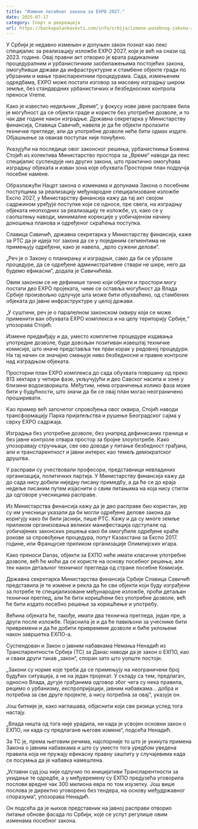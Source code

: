 ```yaml
---
title: "Измене посебног закона за EXPO 2027."
date: 2025-07-17
category: Спорт и рекреација
url: https://backapalankavesti.com/info/srbija/izmene-posebnog-zakona-za-expo-2027/
---
```


У Србији је недавно измењен и допуњен закон познат као лекс специјалис за реализацију изложбе EXPO 2027, који је већ на снази од 2023. године. Овај правни акт отворио је врата радикалним процедуралним и урбанистичким заобилажењима постојећих закона, омогућивши држави да инфраструктурне и стамбене објекте гради по убрзаним и мање транспарентним процедурама. Сада, измењеним одредбама, EXPO може постати изговор за масовну изградњу широм земље, без стандардних урбанистичких и безбедносних контрола преноси Vreme.

Како је известио недељник „Време“, у фокусу нове јавне расправе била је могућност да се објекти граде и користе без употребне дозволе, и то чак две године након изградње. Државна секретарка у Министарству финансија, Славица Савичић, навела је да ће објекти пролазити техничке прегледе, али да употребне дозволе неће бити одмах издате. Објашњење за овакав поступак није понуђено.

Указујући на последице овог законског решења, урбанисткиња Божена Стојић из колектива Министарство простора за „Време“ наводи да лекс специјалис суспендује низ других закона, што практично омогућава изградњу објеката и изван зона које обухвата Просторни план подручја посебне намене.

Образлажући Нацрт закона о изменама и допунама Закона о посебним поступцима за реализацију међународне специјализоване изложбе Експо 2027, у Министарству финансија кажу да тај акт својом садржином уређује поступке који се односе, пре свега, на изградњу објеката неопходних за реализацију те изложбе, уз, како се у саопштењу наводи, минималне корекције у уобичајеном начину доношења планова и одређеног скраћења поступка.

Славица Савичић, државна секретарка у Министарству финансија, каже за РТС да је идеја тог закона да се у појединим сегментима не примењују одређени, како је навела, „врло сужени делови“.

„Реч је о Закону о планирању и изградњи, само да би се убрзале процедуре, да се одређене административне ствари не шире, него да будемо ефикасни“, додала је Савичићева.

Овим законом се не дефинише тачно који објекти и простори могу постати део EXPO пројеката, чиме се оставља могућност да Влада Србије произвољно одлучује шта може бити обухваћено, од стамбених објеката до јавне инфраструктуре у целој држави.

„У суштини, реч је о паралелном законском оквиру који се може применити ван обухвата EXPO комплекса и на целу територију Србије,“ упозорава Стојић.

Измене предвиђају и да, уместо комплетне процедуре издавања употредне дозволе, буде довољан позитиван извештај техничке комисије, што иначе представља тек први корак у редовној процедури. На тај начин се значајно смањује ниво безбедносне и правне контроле над изградњом објеката.

Просторни план EXPO комплекса до сада обухвата површину од преко 813 хектара у четири фазе, укључујући и део Савског насипа и зоне у близини водоизворишта. Међутим, нема ограничења колико фаза може бити у будућности, што значи да би се овај план могао неограничено проширивати.

Као пример већ започетог спровођења овог оквира, Стојић наводи трансформацију Парка пријатељства и рушење Београдског сајма у сврху EXPO садржаја.

Изградња без употребне дозволе, без унапред дефинисаних граница и без јавне контроле отвара простор за бројне злоупотребе. Како упозоравају стручњаци, све ово доводи у питање безбедност грађана, али и транспарентност и јавни интерес као темељ демократског друштва.

У расправи су учествовали професори, представници невладиних организација, политичких партија. У Министарству финансија кажу да до сада нису добили ниједну писану примедбу, а да ће се до краја недеље писаним путем изјаснити о свим питањима на која нису стигли да одговоре учесницима расправе.

Из Министарства финансија кажу да је део расправе био користан, јер су им учесници указали да би могли одређене делове закона да коригују како би били јаснији, пише РТС. Кажу и да су многе земље приликом организовања великих манифестација одступале од уобичајених законских решења како би омогућиле одређене краће рокове за спровођење процедура, попут Казахстана за Експо 2017. године, или Француске приликом организације Олимпијских игара.

Како преноси Danas, објекти за ЕXПО неће имати класичне употребне дозволе, већ ће моћи да се користе на основу посебног решења, али тек након детаљног техничког прегледа од стране посебне Комисије.

Државна секретарка Министарства финансија Србије Славица Савичић представила је те измене и рекла да ће сви објекти који буду изграђени за потребе те специјализоване међународне изложбе, проћи детаљан технички преглед, али ће бити коришћени без употребне дозволе, већ ће бити издато посебно решење за коришћење и употребу.

Већина објеката ће, такође, имати два техничка прегледа, један пре, а други после изложбе. Појаснила је и да ће павиљони за учеснике бити привремени и да ће добити привремене дозволе и биће уклоњени након завршетка ЕXПО-а.

Суспендован и Закон о јавним набавкама
Немања Ненадић из Транспарентности Србија (ТС) за Данас наводи да је закон о ЕXПО, као и сваки други такав „закон“, споран зато што уопште постоји.

„Закони су норме које треба да се примењују на неограничени број будућих ситуација, а не на један пројекат. У складу са тим, предлагач, односно Влада, дугује грађанима одговор због чега су нека правила, рецимо о урбанизму, експропријацији, јавним набавкама… добра и потребна за све друге пројекте, а нису потребна за овај“, указује он.

Још битније је, како наглашава, објаснити који све ризици услед тога настају.

„Влада ништа од тога није урадила, ни када је усвојен основни закон о ЕXПО, ни када су предлагане његове измене“, подсећа Ненадић.

За ТС је, према његовим речима, најспорније то што је укинута примена Закона о јавним набавкама и што су уместо тога уредбом уведена правила која не пружају ефикасну правну заштиту у случајевима када се посумња да је набавка намештена.

„Уставни суд још није одлучио по иницијативи Транспарентности за укидање те одредбе, а у међувремену су ЕXПО предузећа уговорила послови вредне чак 300 милиона евра по том изузетку. Још више послова је директно уговорено без тендера, на основу међудржавног споразума“, упозорава Ненадић.

Он подсећа да је њихов представник на јавној расправи отворио питање обнове фасада по Србији, које се успут регулише овим изменама посебног закона.
